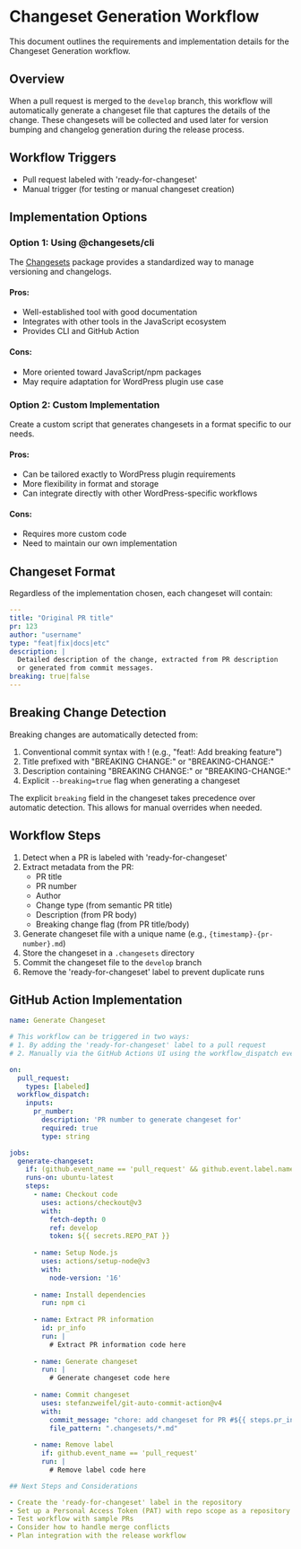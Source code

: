 # Changeset Generation Workflow

This document outlines the requirements and implementation details for the Changeset Generation workflow.

## Overview

When a pull request is merged to the `develop` branch, this workflow will automatically generate a changeset file that captures the details of the change. These changesets will be collected and used later for version bumping and changelog generation during the release process.

## Workflow Triggers

- Pull request labeled with 'ready-for-changeset'
- Manual trigger (for testing or manual changeset creation)

## Implementation Options

### Option 1: Using @changesets/cli

The [Changesets](https://github.com/changesets/changesets) package provides a standardized way to manage versioning and changelogs.

#### Pros:
- Well-established tool with good documentation
- Integrates with other tools in the JavaScript ecosystem
- Provides CLI and GitHub Action

#### Cons:
- More oriented toward JavaScript/npm packages
- May require adaptation for WordPress plugin use case

### Option 2: Custom Implementation

Create a custom script that generates changesets in a format specific to our needs.

#### Pros:
- Can be tailored exactly to WordPress plugin requirements
- More flexibility in format and storage
- Can integrate directly with other WordPress-specific workflows

#### Cons:
- Requires more custom code
- Need to maintain our own implementation

## Changeset Format

Regardless of the implementation chosen, each changeset will contain:

```yaml
---
title: "Original PR title"
pr: 123
author: "username"
type: "feat|fix|docs|etc"
description: |
  Detailed description of the change, extracted from PR description
  or generated from commit messages.
breaking: true|false
---
```

## Breaking Change Detection

Breaking changes are automatically detected from:

1. Conventional commit syntax with ! (e.g., "feat!: Add breaking feature")
2. Title prefixed with "BREAKING CHANGE:" or "BREAKING-CHANGE:"
3. Description containing "BREAKING CHANGE:" or "BREAKING-CHANGE:"
4. Explicit `--breaking=true` flag when generating a changeset

The explicit `breaking` field in the changeset takes precedence over automatic detection. This allows for manual overrides when needed.

## Workflow Steps

1. Detect when a PR is labeled with 'ready-for-changeset'
2. Extract metadata from the PR:
   - PR title
   - PR number
   - Author
   - Change type (from semantic PR title)
   - Description (from PR body)
   - Breaking change flag (from PR title/body)
3. Generate changeset file with a unique name (e.g., `{timestamp}-{pr-number}.md`)
4. Store the changeset in a `.changesets` directory
5. Commit the changeset file to the `develop` branch
6. Remove the 'ready-for-changeset' label to prevent duplicate runs

## GitHub Action Implementation

```yaml
name: Generate Changeset

# This workflow can be triggered in two ways:
# 1. By adding the 'ready-for-changeset' label to a pull request
# 2. Manually via the GitHub Actions UI using the workflow_dispatch event

on:
  pull_request:
    types: [labeled]
  workflow_dispatch:
    inputs:
      pr_number:
        description: 'PR number to generate changeset for'
        required: true
        type: string

jobs:
  generate-changeset:
    if: (github.event_name == 'pull_request' && github.event.label.name == 'ready-for-changeset') || github.event_name == 'workflow_dispatch'
    runs-on: ubuntu-latest
    steps:
      - name: Checkout code
        uses: actions/checkout@v3
        with:
          fetch-depth: 0
          ref: develop
          token: ${{ secrets.REPO_PAT }}
          
      - name: Setup Node.js
        uses: actions/setup-node@v3
        with:
          node-version: '16'
          
      - name: Install dependencies
        run: npm ci
          
      - name: Extract PR information
        id: pr_info
        run: |
          # Extract PR information code here
          
      - name: Generate changeset
        run: |
          # Generate changeset code here
          
      - name: Commit changeset
        uses: stefanzweifel/git-auto-commit-action@v4
        with:
          commit_message: "chore: add changeset for PR #${{ steps.pr_info.outputs.pr_number }}"
          file_pattern: ".changesets/*.md"
          
      - name: Remove label
        if: github.event_name == 'pull_request'
        run: |
          # Remove label code here

## Next Steps and Considerations

- Create the 'ready-for-changeset' label in the repository
- Set up a Personal Access Token (PAT) with repo scope as a repository secret named `REPO_PAT`
- Test workflow with sample PRs
- Consider how to handle merge conflicts
- Plan integration with the release workflow 